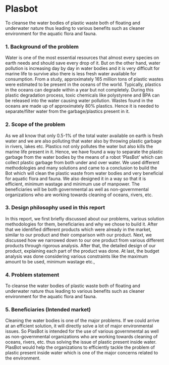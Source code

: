 # Plasbot
To cleanse the water bodies of plastic waste both of floating and underwater nature thus leading to various benefits such as cleaner environment for the aquatic flora and fauna.

<h3 align="left">1.	Background of the problem</h3>
Water is one of the most essential resources that almost every species on earth needs and should save every drop of it. But on the other hand, water pollution is increasing day by day in water bodies and it is very difficult for marine life to survive also there is less fresh water available for consumption. From a study, approximately 165 million tons of plastic wastes were estimated to be present in the oceans of the world. Typically, plastics in the oceans can degrade within a year but not completely. During this plastic degradation process, toxic chemicals like polystyrene and BPA can be released into the water causing water pollution. Wastes found in the oceans are made up of approximately 80% plastics. Hence it is needed to separate/filter water from the garbage/plastics present in it.

<h3 align="left">2.	Scope of the problem</h3>
As we all know that only 0.5-1% of the total water available on earth is fresh water and we are also polluting that water also by throwing plastic garbage in rivers, lakes etc. Plastics not only pollutes the water but also kills the marine life present in it. Hence, we have found a way to separate the plastic garbage from the water bodies by the means of a robot ‘PlasBot’ which can collect plastic garbage from both under and over water. We used different methodologies and many solutions and came to a conclusion to build the Bot which will clean the plastic waste from water bodies and very beneficial for aquatic flora and fauna. We also designed it in a way so that it is efficient, minimum wastage and minimum use of manpower. The beneficiaries will be both governmental as well as non-governmental organizations who are working towards cleaning of oceans, rivers, etc.

<h3 align="left">3.	Design philosophy used in this report </h3>
In this report, we first briefly discussed about our problems, various solution methodologies for them, beneficiaries and why we chose to build it. After that we identified different products which were already in the market, similar to our product and their comparison with our product. Next, we discussed how we narrowed down to our one product from various different products through rigorous analysis. After that, the detailed design of our product, explaining each part of the product was done. At last, the budget analysis was done considering various constraints like the maximum amount to be used, minimum wastage etc.,

<h3 align="left">4.	Problem statement </h3>
To cleanse the water bodies of plastic waste both of floating and underwater nature thus leading to various benefits such as cleaner environment for the aquatic flora and fauna.

<h3 align="left">5.	Beneficiaries (Intended market)</h3>
Cleaning the water bodies is one of the major problems. If we could arrive at an efficient solution, it will directly solve a lot of major environmental issues. So PlasBot is intended for the use of various governmental as well as non-governmental organizations who are working towards cleaning of oceans, rivers, etc. thus solving the issue of plastic present inside water. PlasBot would help the organizations to efficiently tackle the problem of plastic present inside water which is one of the major concerns related to the environment.
